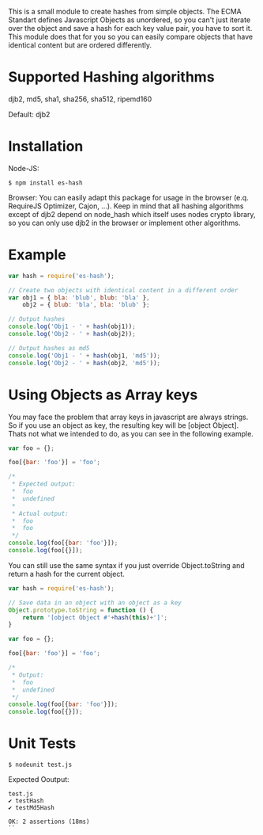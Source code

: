 This is a small module to create hashes from simple objects. The ECMA Standart defines Javascript Objects as unordered,
so you can't just iterate over the object and save a hash for each key value pair, you have to sort it. This module
does that for you so you can easily compare objects that have identical content but are ordered differently.

# Supported Hashing algorithms
djb2, md5, sha1, sha256, sha512, ripemd160

Default: djb2

# Installation
Node-JS:
```
$ npm install es-hash
```

Browser:
You can easily adapt this package for usage in the browser (e.q. RequireJS Optimizer, Cajon, ...). Keep in mind
that all hashing algorithms except of djb2 depend on node_hash which itself uses nodes crypto library, so you can
only use djb2 in the browser or implement other algorithms.

# Example

``` javascript
var hash = require('es-hash');

// Create two objects with identical content in a different order
var obj1 = { bla: 'blub', blub: 'bla' },
    obj2 = { blub: 'bla', bla: 'blub' };

// Output hashes
console.log('Obj1 - ' + hash(obj1));
console.log('Obj2 - ' + hash(obj2));

// Output hashes as md5
console.log('Obj1 - ' + hash(obj1, 'md5'));
console.log('Obj2 - ' + hash(obj2, 'md5'));
```

# Using Objects as Array keys
You may face the problem that array keys in javascript are always strings. So if you use an object as key, the resulting
key will be [object Object]. Thats not what we intended to do, as you can see in the following example.

``` javascript
var foo = {};

foo[{bar: 'foo'}] = 'foo';

/*
 * Expected output:
 *  foo
 *  undefined
 *
 * Actual output:
 *  foo
 *  foo
 */
console.log(foo[{bar: 'foo'}]);
console.log(foo[{}]);
```

You can still use the same syntax if you just override Object.toString and return a hash for the current object.

``` javascript
var hash = require('es-hash');

// Save data in an object with an object as a key
Object.prototype.toString = function () {
    return '[object Object #'+hash(this)+']';
}

var foo = {};

foo[{bar: 'foo'}] = 'foo';

/*
 * Output:
 *  foo
 *  undefined
 */
console.log(foo[{bar: 'foo'}]);
console.log(foo[{}]);
```

# Unit Tests
```
$ nodeunit test.js
```

Expected Ooutput:
```
test.js
✔ testHash
✔ testMd5Hash

OK: 2 assertions (18ms)
``